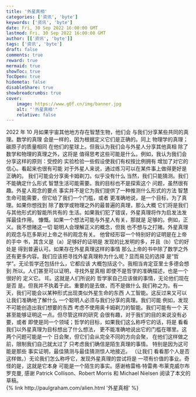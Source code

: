 ```yaml
---
title: '外星真相'
categories: ['资讯', 'byte']
keywords: ['资讯', 'byte']
date: Fri, 30 Sep 2022 16:00:00 GMT
lastmod: Fri, 30 Sep 2022 16:00:00 GMT
author: [['资讯', 'byte']]
tags: ['资讯', 'byte']
draft: false 
comments: true
reward: true 
mermaid: true 
showToc: true 
TocOpen: true 
hidemeta: false 
disableShare: true 
showbreadcrumbs: true 
cover:
    image: https://www.g0f.cn/img/banner.jpg
    alt: "'外星真相'"
    relative: false
---
```


<div>
2022 年 10 月如果宇宙其他地方存在智慧生物，他们会
与我们分享某些共同的真理。数学的真理
会是一样的，因为根据定义它们是正确的。同上
物理学的真理；碳原子的质量相同
在他们的星球上。但我认为我们会与外星人分享其他真相
除了数学和物理的真理之外，这将是
值得思考这些可能是什么。例如，我认为我们会分享这样的原则：受控的
实验检验一些假设使我们有权按比例拥有
增加了对它的信心。看起来也很有可能
对于外星人来说，通过练习可以在某件事上做得更好是正确的。
我们可能会分享奥卡姆剃刀。似乎没有什么
当然，我们只能猜测。我们不能确定什么形式
智慧生活可能需要。我的目标也不是探索这个
问题，虽然很有趣。外星人观念的要点
事实并不是它为我们提供了一种推测什么形式的方法
智慧生命可能需要，但它给了我们一个门槛，或者
更准确地说，是一个目标，为了真理。如果你想找到
除了数学或物理之外的最普遍的真理，那么大概
它们将是我们与其他形式的智能所共有的
生活。如果我们犯了错误，外星真理将作为启发法发挥最佳作用。
慷慨。如果一个想法可能与外星人有关，那就是
足够的。例如，正义。我不想赌这一切
聪明人会理解正义的概念，但我
也不想与之打赌。外星真理的观念与厄多斯对上帝之书的观念有关。
他曾经形容一个特别好的证明是在上帝的手中
书，其含义是（a）足够好的证明是
发现的比发明的多，并且（b）它的好处是
得到普遍认可。如果存在外星真理这样的事情
那么上帝的书中除了数学之外还有更多内容。我们应该把寻找外星真理称为什么呢？显而易见的选择
是“哲学”。无论哲学还包括什么，它都应该
大概包括这个。我相当肯定亚里士多德会想到
所以。人们甚至可以证明，寻找外星真相
即使不是哲学的准确描述，也是一个很好的
定义它。 IE。这就是人们所说的
哲学家自己应该做的事情，无论他们现在是否
是。但我并不执着于此。重要的是去做，而不是做什么
我们称之为。有一天，我们可能会以某种形式出现类似外星生命的东西
人工智能。这反过来又可以让我们准确地了解什么
一个聪明人必须与我们分享的真理。我们可能
例如，发现不可能创造出我们想要的东西
考虑不使用奥卡姆剃刀的智能。我们可能有一个
天甚至能够证明这一点。但尽管这样的研究
会很有趣，对于我们的目的来说没有必要，或者
即使是同一个领域；哲学的目标，如果我们这么称呼它的话，将是
看看我们以外星真理为目标想出了什么想法，
更不能准确地说出它的门槛在哪里。这两个问题可能是一个
日会聚，但它们会从完全不同的方向会聚，
在他们这样做之前，限制我们自己就太过了
只考虑我们确信是陌生真理的事情。
特别是因为这可能是那些
事实证明，最佳猜测与最佳猜测惊人地接近。 （让我们
看看那个人是否这样做。）无论我们怎么称呼它，发现外星真理的尝试将是
一项有价值的事业。奇怪的是，这就是它本身
可能是一个陌生的事实。感谢格雷格·特雷弗·布莱克威尔布罗克曼,
感谢 Patrick Collison、Robert Morris 和 Michael Nielsen 阅读了本文的草稿。
</div>

<div>
{% link http://paulgraham.com/alien.html '外星真相' %}
</div>

